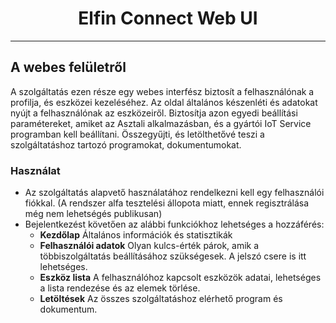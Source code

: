 <h1 align="center">Elfin Connect Web UI</h1>

-------

## A webes felületről

A szolgáltatás ezen része egy webes interfész biztosít a felhasználónak a profilja, és eszközei kezeléséhez.
Az oldal általános készenléti és adatokat nyújt a felhasználónak az eszközeiről.
Biztosítja azon egyedi beállítási paramétereket, amiket az Asztali alkalmazásban, és a gyártói IoT Service programban kell beállítani.
Összegyűjti, és letölthetővé teszi a szolgáltatáshoz tartozó programokat, dokumentumokat.

### Használat

* Az szolgáltatás alapvető használatához rendelkezni kell egy felhasználói fiókkal. (A rendszer alfa tesztelési állopota miatt, ennek regisztrálása még nem lehetségés publikusan)
* Bejelentkezést követően az alábbi funkciókhoz lehetséges a hozzáférés:
    + **Kezdőlap** Általános információk és statisztikák
    + **Felhasználói adatok** Olyan kulcs-érték párok, amik a többiszolgáltatás beállításához szükségesek. A jelszó csere is itt lehetséges.
    + **Eszköz lista** A felhasználóhoz kapcsolt eszközök adatai, lehetséges a lista rendezése és az elemek törlése.
    + **Letöltések** Az összes szolgáltatáshoz elérhető program és dokumentum.